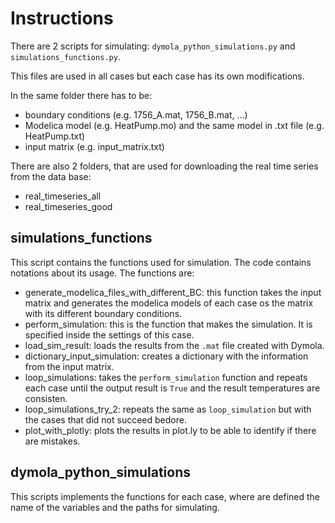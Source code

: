 # Instructions

There are 2 scripts for simulating: `dymola_python_simulations.py` and `simulations_functions.py`.

This files are used in all cases but each case has its own modifications.

In the same folder there has to be:
- boundary conditions (e.g. 1756_A.mat, 1756_B.mat, ...)
- Modelica model (e.g. HeatPump.mo) and the same model in .txt file (e.g. HeatPump.txt)
- input matrix (e.g. input_matrix.txt)

There are also 2 folders, that are used for downloading the real time series from the data base:

- real_timeseries_all
- real_timeseries_good

## simulations_functions
This script contains the functions used for simulation. The code contains notations about its usage. The functions are:

- generate_modelica_files_with_different_BC: this function takes the input matrix and generates the modelica models of each case os the matrix with its different boundary conditions.
- perform_simulation: this is the function that makes the simulation. It is specified inside the settings of this case.
- load_sim_result: loads the results from the `.mat` file created with Dymola.
- dictionary_input_simulation: creates a dictionary with the information from the input matrix.
- loop_simulations: takes the `perform_simulation` function and repeats each case until the output result is `True` and the result temperatures are consisten.
- loop_simulations_try_2: repeats the same as `loop_simulation` but with the cases that did not succeed bedore.
- plot_with_plotly: plots the results in plot.ly to be able to identify if there are mistakes.

## dymola_python_simulations

This scripts implements the functions for each case, where are defined the name of the variables and the paths for simulating. 